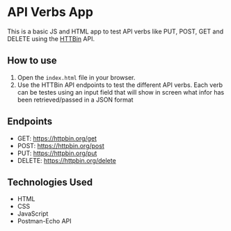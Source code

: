 # API Verbs App

This is a basic JS and HTML app to test API verbs like PUT, POST, GET and DELETE using the [HTTBin](https://httpbin.org/) API.

## How to use

1. Open the `index.html` file in your browser.
2. Use the HTTBin API endpoints to test the different API verbs. Each verb can be testes using an input field that will show in screen what infor has been retrieved/passed in a JSON format

## Endpoints

* GET: https://httpbin.org/get
* POST: https://httpbin.org/post
* PUT: https://httpbin.org/put
* DELETE: https://httpbin.org/delete

## Technologies Used

* HTML
* CSS
* JavaScript
* Postman-Echo API
